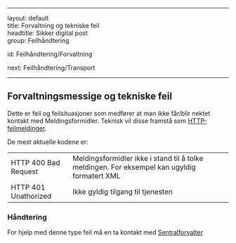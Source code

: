 -----

layout: default  
title: Forvaltning og tekniske feil  
headtitle: Sikker digital post  
group: Feilhåndtering

id: Feilhåndtering/Forvaltning

next: Feilhåndtering/Transport

-----

## Forvaltningsmessige og tekniske feil

Dette er feil og feilsituasjoner som medfører at man ikke får/blir
nektet kontakt med Meldingsformidler. Teknisk vil disse framstå som
[HTTP-feilmeldinger](http://www.w3.org/Protocols/rfc2616/rfc2616-sec10.html).

De mest aktuelle kodene er:

|                      |                                                                                              |
| -------------------- | -------------------------------------------------------------------------------------------- |
| HTTP 400 Bad Request | Meldingsformidler ikke i stand til å tolke meldingen. For eksempel kan ugyldig formatert XML |
| HTTP 401 Unathorized | Ikke gyldig tilgang til tjenesten                                                            |

### Håndtering

For hjelp med denne type feil må en ta kontakt med
[Sentralforvalter](http://samarbeid.difi.no)
